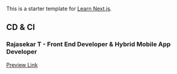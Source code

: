 This is a starter template for [Learn Next.js](https://nextjs.org/learn).


## CD & CI 
### Rajasekar T - Front End Developer & Hybrid Mobile App Developer 

[Preview Link](https://rajasekar-resume-using-nextjs-j83h1fdsa-ktrajasekar.vercel.app/)